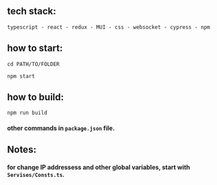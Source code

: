 ## tech stack:
```
typescript - react - redux - MUI - css - websocket - cypress - npm
```

## how to start:
```
cd PATH/TO/FOLDER

npm start
```

## how to build:
```
npm run build
```

#### other commands in `package.json` file.

## Notes:

#### for change IP addressess and other global variables, start with `Servises/Consts.ts`.